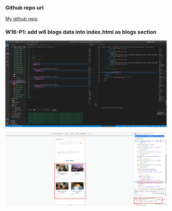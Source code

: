 ### Github repo url

[My github repo](https://github.com/anan826/1111-sweb-1N-demo-211410658.git)

### W16-P1: add w6 blogs data into index.html as blogs section

![](w16-p1-1.png)

![](w16-p1-2.png)
